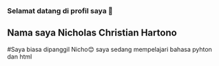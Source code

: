 ### Selamat datang di profil saya 🙂
## Nama saya Nicholas Christian Hartono

#Saya biasa dipanggil Nicho😊
saya sedang mempelajari bahasa pyhton dan html


